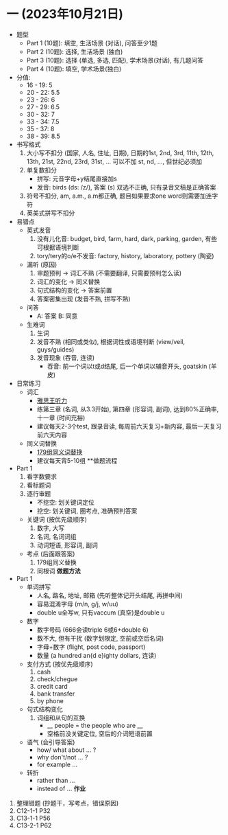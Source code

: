 # 一 (2023年10月21日)
* 题型
	* Part 1 (10题): 填空, 生活场景 (对话), 问答至少1题
	* Part 2 (10题): 选择, 生活场景 (独白)
	* Part 3 (10题): 选择 (单选, 多选, 匹配), 学术场景(对话), 有几题问答
	* Part 4 (10题): 填空, 学术场景(独白)
* 分值:
	* 16 - 19: 5
	* 20 - 22: 5.5
	* 23 - 26: 6
	* 27 - 29: 6.5
	* 30 - 32: 7
	* 33 - 34: 7.5
	* 35 - 37: 8
	* 38 - 39: 8.5
* 书写格式
	1. 大小写不扣分 (国家, 人名, 住址, 日期), 日期的1st, 2nd, 3rd, 11th, 12th, 13th, 21st, 22nd, 23rd, 31st, ... 可以不加 st, nd, ..., 但世纪必须加
	2. 单复数扣分
		* 拼写: 元音字母+y结尾直接加s
		* 发音: birds (ds: /z/), 答案 (s) 双选不正确, 只有录音文稿是正确答案
	3. 符号不扣分, am, a.m., a.m都正确, 题目如果要求one word则需要加连字符
	4. 英美式拼写不扣分
* 易错点
	* 英式发音
		1. 没有儿化音: budget, bird, farm, hard, dark, parking, garden, 有些可根据语境判断
		2. tory/tery的o/e不发音: factory, history, laboratory, pottery (陶瓷)
	* 漏听 (原因)
		1. 审题预判 -> 词汇不熟 (不需要翻译, 只需要预判怎么读)
		2. 词汇的变化 -> 同义替换
		3. 句式结构的变化 -> 答案前置
		4. 答案密集出现 (发音不熟, 拼写不熟)
	* 问答
		* A: 答案 B: 同意
	* 生难词
		1. 生词
		2. 发音不熟 (相同或类似), 根据词性或语境判断 (view/veil, guys/guides)
		3. 发音现象 (吞音, 连读)
			* 吞音: 前一个词以t或d结尾, 后一个单词以辅音开头, goatskin (羊皮)
* 日常练习
	* 词汇
		* [雅思王听力](雅思王听力真题语料库.pdf)
		* 练第三章 (名词, 从3.3开始), 第四章 (形容词, 副词), 达到80%正确率, 十一章 (时间充裕)
		* 建议每天2-3个test, 跟录音读, 每周前六天复习+新内容, 最后一天复习前六天内容
	* 同义词替换
		* [179组同义词替换](179同义替换.pdf)
		* 建议每天背5-10组
**做题流程
* Part 1
	1. 看字数要求
	2. 看标题词
	3. 逐行审题
		* 不挖空: 划关键词定位
		* 挖空: 划关键词, 圈考点, 准确预判答案
	* 关键词 (按优先级顺序)
		1. 数字, 大写
		2. 名词, 名词词组
		3. 动词短语, 形容词, 副词
	* 考点 (后面跟答案)
		1. 179组同义替换
		2. 同根词
**做题方法**
* Part 1
	* 单词拼写
		* 人名, 路名, 地址, 邮箱 (先听整体记开头结尾, 再拼中间)
		* 容易混淆字母 (m/n, g/j, w/uu)
		* double u全写w, 只有vaccum (真空)是double u 
	* 数字
		* 数字号码 (666会读triple 6或6+double 6)
		* 数不大, 但有干扰 (数字划限定, 空前或空后名词)
		* 字母+数字 (flight, post code, passport)
		* 数量 (a hundred an{d e}ighty dollars, 连读)
	* 支付方式 (按优先级顺序)
		1. cash
		2. check/chegue
		3. credit card
		4. bank transfer
		5. by phone
	* 句式结构变化
		1. 词组和从句的互换
			* __ people = the people who are __
			* 空格前没关键定位, 空后的介词短语前置
	* 语气 (会引导答案)
		* how/ what about ... ?
		* why don't/not ... ?
		* for example ...
	* 转折
		* rather than ...
		* instead of ...
**作业**
1. 整理错题 (抄题干，写考点，错误原因)
2. C12-1-1 P32
3. C13-1-1 P56
4. C13-2-1 P62